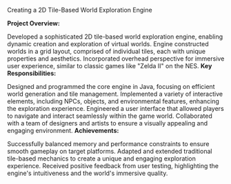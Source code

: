 Creating a 2D Tile-Based World Exploration Engine

**Project Overview:**

Developed a sophisticated 2D tile-based world exploration engine, enabling dynamic creation and exploration of virtual worlds.
Engine constructed worlds in a grid layout, comprised of individual tiles, each with unique properties and aesthetics.
Incorporated overhead perspective for immersive user experience, similar to classic games like "Zelda II" on the NES.
**Key Responsibilities:**

Designed and programmed the core engine in Java, focusing on efficient world generation and tile management.
Implemented a variety of interactive elements, including NPCs, objects, and environmental features, enhancing the exploration experience.
Engineered a user interface that allowed players to navigate and interact seamlessly within the game world.
Collaborated with a team of designers and artists to ensure a visually appealing and engaging environment.
**Achievements:**

Successfully balanced memory and performance constraints to ensure smooth gameplay on target platforms.
Adapted and extended traditional tile-based mechanics to create a unique and engaging exploration experience.
Received positive feedback from user testing, highlighting the engine's intuitiveness and the world's immersive quality.
